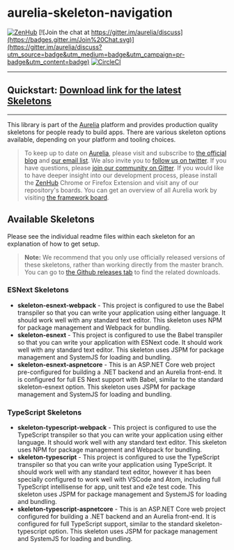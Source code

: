 # aurelia-skeleton-navigation

[![ZenHub](https://raw.githubusercontent.com/ZenHubIO/support/master/zenhub-badge.png)](https://zenhub.io)
[![Join the chat at https://gitter.im/aurelia/discuss](https://badges.gitter.im/Join%20Chat.svg)](https://gitter.im/aurelia/discuss?utm_source=badge&utm_medium=badge&utm_campaign=pr-badge&utm_content=badge)
[![CircleCI](https://circleci.com/gh/aurelia/skeleton-navigation.svg?style=shield)](https://circleci.com/gh/aurelia/skeleton-navigation)

---

## Quickstart: [Download link for the latest Skeletons](https://github.com/aurelia/skeleton-navigation/releases/latest)

---

This library is part of the [Aurelia](http://www.aurelia.io/) platform and provides production quality skeletons for people ready to build apps. There are various skeleton options available, depending on your platform and tooling choices.

> To keep up to date on [Aurelia](http://www.aurelia.io/), please visit and subscribe to [the official blog](http://blog.durandal.io/) and [our email list](http://durandal.us10.list-manage1.com/subscribe?u=dae7661a3872ee02b519f6f29&id=3de6801ccc). We also invite you to [follow us on twitter](https://twitter.com/aureliaeffect). If you have questions, please [join our community on Gitter](https://gitter.im/aurelia/discuss). If you would like to have deeper insight into our development process, please install the [ZenHub](https://zenhub.io) Chrome or Firefox Extension and visit any of our repository's boards. You can get an overview of all Aurelia work by visiting [the framework board](https://github.com/aurelia/framework#boards).

## Available Skeletons

Please see the individual readme files within each skeleton for an explanation of how to get setup.

> **Note:** We recommend that you only use officially released versions of these skeletons, rather than working directly from the master branch. You can go to [the Github releases tab](https://github.com/aurelia/skeleton-navigation/releases) to find the related downloads.

### ESNext Skeletons

* **skeleton-esnext-webpack** - This project is configured to use the Babel transpiler so that you can write your application using either language. It should work well with any standard text editor. This skeleton uses NPM for package management and Webpack for bundling.
* **skeleton-esnext** - This project is configured to use the Babel transpiler so that you can write your application with ESNext code. It should work well with any standard text editor. This skeleton uses JSPM for package management and SystemJS for loading and bundling.
* **skeleton-esnext-aspnetcore** - This is an ASP.NET Core web project pre-configured for building a .NET backend and an Aurelia front-end. It is configured for full ES Next support with Babel, similar to the standard skeleton-esnext option. This skeleton uses JSPM for package management and SystemJS for loading and bundling.

### TypeScript Skeletons

* **skeleton-typescript-webpack** - This project is configured to use the TypeScript transpiler so that you can write your application using either language. It should work well with any standard text editor. This skeleton uses NPM for package management and Webpack for bundling.
* **skeleton-typescript** - This project is configured to use the TypeScript transpiler so that you can write your application using TypeScript. It should work well with any standard text editor, however it has been specially configured to work well with VSCode and Atom, including full TypeScript intellisense for app, unit test and e2e test code. This skeleton uses JSPM for package management and SystemJS for loading and bundling.
* **skeleton-typescript-aspnetcore** - This is an ASP.NET Core web project configured for building a .NET backend and an Aurelia front-end. It is configured for full TypeScript support, similar to the standard skeleton-typescript option.  This skeleton uses JSPM for package management and SystemJS for loading and bundling.
